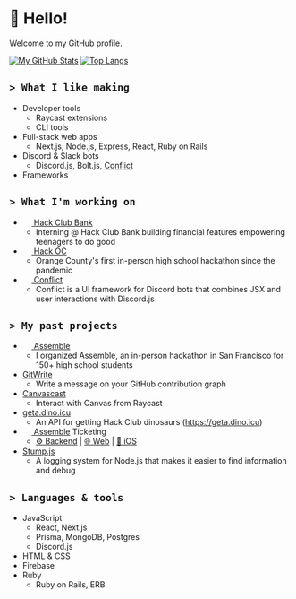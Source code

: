# 👋 Hello!
Welcome to my GitHub profile.

[![My GitHub Stats](https://github-readme-stats.vercel.app/api?username=YodaLightsabr)](https://github.com/YodaLightsabr)
[![Top Langs](https://github-readme-stats.vercel.app/api/top-langs/?username=YodaLightsabr&layout=compact)](https://github.com/YodaLightsabr)


## `> What I like making`
 - Developer tools
   - Raycast extensions
   - CLI tools
 - Full-stack web apps
   - Next.js, Node.js, Express, React, Ruby on Rails
 - Discord & Slack bots
   - Discord.js, Bolt.js, [Conflict](https://github.com/yodalightsabr/conflict)
 - Frameworks

## `> What I'm working on`
 - [<img src="https://assets.hackclub.com/hack-club-bank-light.svg" height="16px" style="vertical-align: text-top;"> Hack Club Bank](https://hackclub.com/bank)
   - Interning @ Hack Club Bank building financial features empowering teenagers to do good
 - [<img src="https://hackoc.org/favicon.png" height="16px" style="vertical-align: text-top;"> Hack OC](https://hackoc.org)
   - Orange County's first in-person high school hackathon since the pandemic
 - [<img src="https://conflict.js.org/favicon.png" height="16px" style="vertical-align: text-top;"> Conflict](https://conflict.js.org)
   - Conflict is a UI framework for Discord bots that combines JSX and user interactions with Discord.js
   
## `> My past projects`
 - [<img src="https://assemble.hackclub.com/invert.png" height="16px" style="vertical-align: text-top;"> Assemble](https://assemble.hackclub.com)
   - I organized Assemble, an in-person hackathon in San Francisco for 150+ high school students
 - [GitWrite](https://github.com/yodalightsabr/gitwrite)
   - Write a message on your GitHub contribution graph
 - [Canvascast](https://github.com/YodaLightsabr/extensions/tree/main/extensions/canvascast)
   - Interact with Canvas from Raycast
 - [geta.dino.icu](https://github.com/YodaLightsabr/geta-dino-icu)
   - An API for getting Hack Club dinosaurs (https://geta.dino.icu)
 - [<img src="https://assemble.hackclub.com/invert.png" height="16px" style="vertical-align: text-top;"> Assemble](https://github.com/hackclub/assemble) Ticketing
   - [⚙️ Backend](https://github.com/hackclub/AssembleTicketing-Backend) | [🌐 Web](https://github.com/hackclub/assemble-preflight-web) | [📱 iOS](https://github.com/hackclub/AssembleiOS)
 - [Stump.js](https://github.com/YodaLightsabr/stumpjs)
   - A logging system for Node.js that makes it easier to find information and debug

## `> Languages & tools`
 - JavaScript
   - React, Next.js
   - Prisma, MongoDB, Postgres
   - Discord.js
 - HTML & CSS
 - Firebase
 - Ruby
   - Ruby on Rails, ERB
